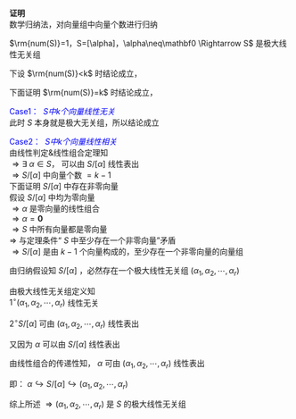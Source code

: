 **证明**  
数学归纳法，对向量组中向量个数进行归纳  
  
 $\rm{num(S)}=1，S=[\alpha]，\alpha\neq\mathbf0  
\Rightarrow S$ 是极大线性无关组  
  
下设  $\rm{num(S)}<k$  时结论成立，  
  
下面证明  $\rm{num(S)}=k$  时结论成立，  
  
<font color=blue>Case1：  $S中k个向量线性无关$ </font>  
此时 $S$ 本身就是极大无关组，所以结论成立  
  
<font color=blue>Case2：  $S中k个向量线性相关$ </font>  
由线性判定&线性组合定理知  
 $\Rightarrow\exists\ \alpha\in S，$ 可以由 $S/[\alpha]$ 线性表出  
 $\Rightarrow S/[\alpha]$ 中向量个数 $=k-1$   
下面证明 $S/[\alpha]$ 中存在非零向量  
假设 $S/[\alpha]$ 中均为零向量  
 $\Rightarrow\alpha$ 是零向量的线性组合  
 $\Rightarrow\alpha=\mathbf0$   
 $\Rightarrow S$ 中所有向量都是零向量  
 $\Rightarrow$ 与定理条件“ $S$ 中至少存在一个非零向量”矛盾  
 $\Rightarrow S/[\alpha]$ 是由 $k-1$ 个向量构成的，至少存在一个非零向量的向量组  
  
由归纳假设知 $S/[\alpha]$ ，必然存在一个极大线性无关组 $(\alpha_1,\alpha_2,\cdots,\alpha_r)$   
  
由极大线性无关组定义知  
 $1^\circ (\alpha_1,\alpha_2,\cdots,\alpha_r)$ 线性无关  
  
 $2^\circ S/[\alpha]$ 可由 $(\alpha_1,\alpha_2,\cdots,\alpha_r)$ 线性表出  
  
  
又因为 $\alpha$ 可以由 $S/[\alpha]$ 线性表出  
  
由线性组合的传递性知， $\alpha$ 可由 $(\alpha_1,\alpha_2,\cdots,\alpha_r)$ 线性表出  
  
即： $\alpha\hookrightarrow S/[\alpha]\hookrightarrow(\alpha_1,\alpha_2,\cdots,\alpha_r)$   
  
综上所述 $\Rightarrow(\alpha_1,\alpha_2,\cdots,\alpha_r)$ 是 $S$ 的极大线性无关组  
